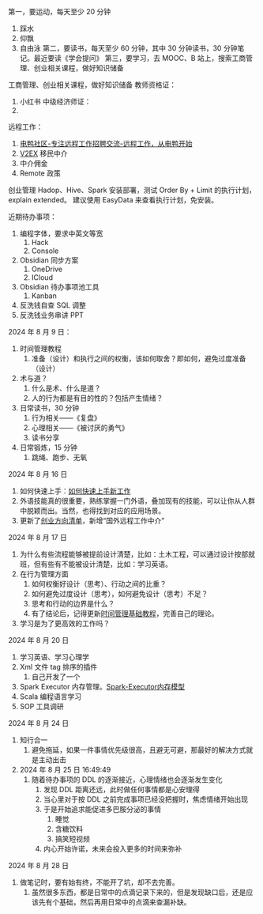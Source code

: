 
第一，要运动，每天至少 20 分钟
1. 踩水
2. 仰飘
3. 自由泳
第二，要读书，每天至少 60 分钟，其中 30 分钟读书，30 分钟笔记。最近要读《学会提问》
第三，要学习，去 MOOC、B 站上，搜索工商管理、创业相关课程，做好知识储备


工商管理、创业相关课程，做好知识储备
教师资格证：
1. 小红书
中级经济师证：
1. 

远程工作：
1. [电鸭社区-专注远程工作招聘交流-远程工作，从电鸭开始](https://eleduck.com/)
2. [V2EX](https://www.v2ex.com/)
移民中介
1. 中介佣金
2. Remote 政策


创业管理
Hadop、Hive、Spark 安装部署，测试 Order By + Limit 的执行计划，explain extended。
建议使用 EasyData 来查看执行计划，免安装。



近期待办事项：
1. 编程字体，要求中英文等宽
	1. Hack
	2. Console
2. Obsidian 同步方案
	1. OneDrive
	2. ICloud
3. Obsidian 待办事项池工具
	1. Kanban
4. 反洗钱自查 SQL 调整
5. 反洗钱业务串讲 PPT


2024 年 8 月 9 日：
1. 时间管理教程
	1. 准备（设计）和执行之间的权衡，该如何取舍？即如何，避免过度准备（设计）
2. 术与道？
	1. 什么是术、什么是道？
	2. 人的行为都是有目的性的？包括产生情绪？
3. 日常读书，30 分钟
	1. 行为相关——《复盘》
	2. 心理相关——《被讨厌的勇气》
	3. 读书分享
4. 日常锻炼，15 分钟
	1. 跳绳、跑步、无氧

2024 年 8 月 16 日

1. 如何快速上手：[如何快速上手新工作](work/methodology/Common/如何快速上手新工作.md)
2. 外语技能真的很重要，熟练掌握一门外语，叠加现有的技能，可以让你从人群中脱颖而出。当然，也得找到对应的应用场景。
3. 更新了[创业方向清单](work/career/second-job/business/创业方向清单.md)，新增“国外远程工作中介”

2024 年 8 月 17 日

1. 为什么有些流程能够被提前设计清楚，比如：土木工程，可以通过设计按部就班，但有些有不能被设计清楚，比如：学习英语。
2. 在行为管理方面
	1. 如何权衡好设计（思考）、行动之间的比重？
	2. 如何避免过度设计（思考），如何避免设计（思考）不足？
	3. 思考和行动的边界是什么？
	4. 有了结论后，记得更新[时间管理基础教程](schedule/methodology/时间管理基础教程.md)，完善自己的理论。
3. 学习是为了更高效的工作吗？

2024 年 8 月 20 日

1. 学习英语、学习心理学
2. Xml 文件 tag 排序的插件
	1. 自己开发了一个
3. Spark Executor 内存管理。[Spark-Executor内存模型](work/component/Big-Data/Apache-Spark/mechanism/Spark-Executor内存模型.md)
4. Scala 编程语言学习
5. SOP 工具调研

2024 年 8 月 24 日

1. 知行合一
	1. 避免拖延，如果一件事情优先级很高，且避无可避，那最好的解决方式就是主动出击
2. 2024 年 8 月 25 日 16:49:49
	1. 随着待办事项的 DDL 的逐渐接近，心理情绪也会逐渐发生变化
		1. 发现 DDL 距离还远，此时做任何事情都是心安理得
		2. 当心里对于按 DDL 之前完成事项已经没把握时，焦虑情绪开始出现
		3. 于是开始追求能促进多巴胺分泌的事情
			1. 睡觉
			2. 含糖饮料
			3. 搞笑短视频
		4. 内心开始许诺，未来会投入更多的时间来弥补

2024 年 8 月 28 日

1. 做笔记时，要有始有终，不能开了坑，却不去完善。
	1. 虽然很多东西，都是日常中的点滴记录下来的，但是发现缺口后，还是应该先有个基础，然后再用日常中的点滴来查漏补缺。